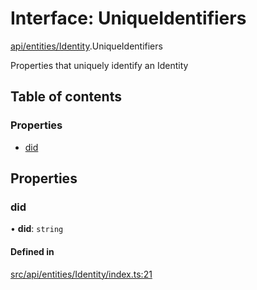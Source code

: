 # Interface: UniqueIdentifiers

[api/entities/Identity](../wiki/api.entities.Identity).UniqueIdentifiers

Properties that uniquely identify an Identity

## Table of contents

### Properties

- [did](../wiki/api.entities.Identity.UniqueIdentifiers#did)

## Properties

### did

• **did**: `string`

#### Defined in

[src/api/entities/Identity/index.ts:21](https://github.com/PolymeshAssociation/polymesh-private-sdk/blob/dd40dc5f/src/api/entities/Identity/index.ts#L21)
